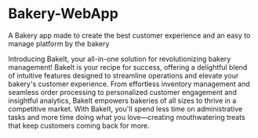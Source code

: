 # Bakery-WebApp
A Bakery app made to create the best customer experience and an easy to manage platform by the bakery


Introducing BakeIt, your all-in-one solution for revolutionizing bakery management! BakeIt is your recipe for success, offering a delightful blend of intuitive features designed to streamline operations and elevate your bakery's customer experience. From effortless inventory management and seamless order processing to personalized customer engagement and insightful analytics, BakeIt empowers bakeries of all sizes to thrive in a competitive market. With BakeIt, you'll spend less time on administrative tasks and more time doing what you love—creating mouthwatering treats that keep customers coming back for more.
